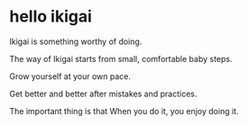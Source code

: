 # hello ikigai

Ikigai is something worthy of doing.

The way of Ikigai starts from small, comfortable baby steps.

Grow yourself at your own pace.

Get better and better after mistakes and practices.

The important thing is that When you do it, you enjoy doing it.
